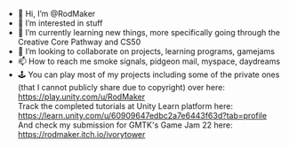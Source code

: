 - 👋 Hi, I’m @RodMaker
- 👀 I’m interested in stuff
- 🌱 I’m currently learning new things, more specifically going through the Creative Core Pathway and CS50
- 💞️ I’m looking to collaborate on projects, learning programs, gamejams
- 📫 How to reach me smoke signals, pidgeon mail, myspace, daydreams
- &#128377; You can play most of my projects including some of the private ones (that I cannot publicly share due to copyright) over here: https://play.unity.com/u/RodMaker  
Track the completed tutorials at Unity Learn platform here: https://learn.unity.com/u/60909647edbc2a7e6443f63d?tab=profile  
And check my submission for GMTK's Game Jam 22 here: https://rodmaker.itch.io/ivorytower



<!---
RodMaker/RodMaker is a ✨ special ✨ repository because its `README.md` (this file) appears on your GitHub profile.
You can click the Preview link to take a look at your changes.
--->
